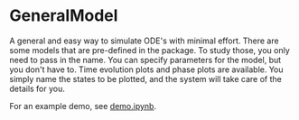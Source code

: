 # GeneralModel

A general and easy way to simulate ODE's with minimal effort. There are some models that are pre-defined in the package. To study those, you only need to pass in the name. You can specify parameters for the model, but you don't have to. 
Time evolution plots and phase plots are available. You simply name the states to be plotted, and the system will take care of the details for you.

For an example demo, see [demo.ipynb](https://github.com/sahandha/GeneralModel/blob/master/examples/demo.ipynb).
